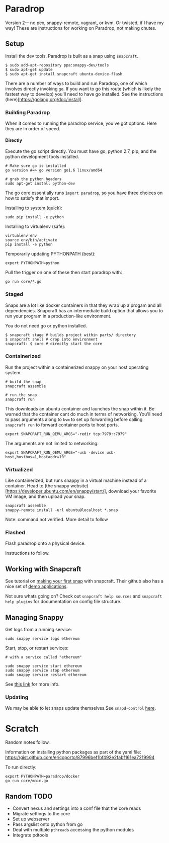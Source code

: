 # Paradrop

Version 2-- no pex, snappy-remote, vagrant, or kvm. Or twisted, if I have my way! These are instructions for working on Paradrop, not making chutes. 

## Setup

Install the dev tools. Paradrop is built as a snap using `snapcraft`.

```
$ sudo add-apt-repository ppa:snappy-dev/tools
$ sudo apt-get update
$ sudo apt-get install snapcraft ubuntu-device-flash
```

There are a number of ways to build and run Paradrop, one of which involves directly invoking `go`. If you want to go this route (which is likely the fastest way to develop) you'll need to have go installed. See the instructions (here)[https://golang.org/doc/install]. 

### Building Paradrop

When it comes to running the paradrop service, you've got options. Here they are in order of speed. 

#### Directly  

Execute the go script directly. You must have go, python 2.7, pip, and the python development tools installed. 

```
# Make sure go is installed
go version #=> go version go1.6 linux/amd64

# grab the python headers
sudo apt-get install python-dev
```

The go core essentially runs `import paradrop`, so you have three choices on how to satisfy that import.

Installing to system (quick): 

```
sudo pip install -e python
```

Installing to virtualenv (safe): 

```
virtualenv env
source env/bin/activate
pip install -e python
```

Temporarily updating PYTHONPATH (best):

```
export PYTHONPATH=python
```

Pull the trigger on one of these then start paradrop with:

```
go run core/*.go
```

### Staged

Snaps are a lot like docker containers in that they wrap up a progam and all dependencies. Snapcraft has an intermediate build option that allows you to run your program in a production-like environment. 

You do not need go or python installed. 

```
$ snapcraft stage # builds project within parts/ directory
$ snapcraft shell # drop into environment
snapcraft: $ core # directly start the core 
```

### Containerized

Run the project within a containerized snappy on your host operating system. 

```
# build the snap
snapcraft assemble

# run the snap
snapcraft run  
```

This downloads an ubuntu container and launches the snap within it. Be warned that the container cant do much in terms of networking. You'll need to pass arguments along to `kvm` to set up forwarding before calling `snapcraft run` to forward container ports to host ports.

```
export SNAPCRAFT_RUN_QEMU_ARGS="-redir tcp:7979::7979"
```

The arguments are not limited to networking: 

```
export SNAPCRAFT_RUN_QEMU_ARGS="-usb -device usb-host,hostbus=1,hostaddr=10"
```


### Virtualized

Like containerized, but runs snappy in a virtual machine instead of a container. Head to (the snappy website)[https://developer.ubuntu.com/en/snappy/start/], download your favorite VM image, and then upload your snap.

```
snapcraft assemble
snappy-remote install -url ubuntu@localhost *.snap
```

Note: command not verified. More detail to follow

### Flashed

Flash paradrop onto a physical device. 

Instructions to follow. 

## Working with Snapcraft

See tutorial on [making your first snap](https://github.com/snapcore/snapcraft/blob/master/docs/your-first-snap.md) with snapcraft. Their github also has a nice set of [demo applications](https://github.com/snapcore/snapcraft/tree/master/demos).

Not sure whats going on? Check out `snapcraft help sources` and `snapcraft help plugins` for documentation on config file structure.

## Managing Snappy

Get logs from a running service: 
```
sudo snappy service logs ethereum
```

Start, stop, or restart services: 

```
# with a service called "ethereum"

sudo snappy service start ethereum
sudo snappy service stop ethereum
sudo snappy service restart ethereum
```

See [this link](https://blog.slock.it/let-s-play-with-snappy-ethereum-816588198528#.bwel1tmb1) for more info.

### Updating

We may be able to let snaps update themselves.See `snapd-control` [here](https://developer.ubuntu.com/en/snappy/guides/interfaces/).

# Scratch

Random notes follow.

Information on installing python packages as part of the yaml file: https://gist.github.com/ericoporto/87996bef1bf492e2fabf161ea7219994

To run directly: 

```
export PYTHONPATH=paradrop/docker
go run core/main.go
```

## Random TODO

- Convert nexus and settings into a conf file that the core reads
- Migrate settings to the core
- Set up webserver
- Pass argslist onto python from go 
- Deal with multiple `pthread`s accessing the python modules
- Integrate pdtools